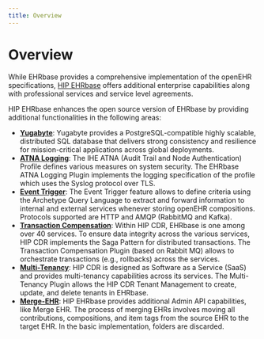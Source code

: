 ```yaml
---
title: Overview
---
```


# Overview

While EHRbase provides a comprehensive implementation of the openEHR specifications, [HIP EHRbase](https://hip.vitagroup.ag/en/products/hip-ehrbase/) offers additional enterprise capabilities along with professional services and service level agreements.

HIP EHRbase enhances the open source version of EHRbase by providing additional functionalities in the following areas:
- **[Yugabyte](02-Yugabyte.md)**: Yugabyte provides a PostgreSQL-compatible highly scalable, distributed SQL database that delivers strong consistency and resilience for mission-critical applications across global deployments.
- **[ATNA Logging](03-ATNA.md)**: The IHE ATNA (Audit Trail and Node Authentication) Profile defines various measures on system security. The EHRbase ATNA Logging Plugin implements the logging specification of the profile which uses the Syslog protocol over TLS.
- **[Event Trigger](04-Event-Trigger.md)**: The Event Trigger feature allows to define criteria using the Archetype Query Language to extract and forward information to internal and external services whenever storing openEHR compositions. Protocols supported are HTTP and AMQP (RabbitMQ and Kafka).
- **[Transaction Compensation](05-Transaction-Compensation.md)**: Within HIP CDR, EHRbase is one among over 40 services. To ensure data integrity across the various services, HIP CDR implements the Saga Pattern for distributed transactions. The Transaction Compensation Plugin (based on Rabbit MQ) allows to orchestrate transactions (e.g., rollbacks) across the services.
- **[Multi-Tenancy](06-Multi-Tenancy.md)**: HIP CDR is designed as Software as a Service (SaaS) and provides multi-tenancy capabilities across its services. The Multi-Tenancy Plugin allows the HIP CDR Tenant Management to create, update, and delete tenants in EHRbase.
- **[Merge-EHR](07-Merge-EHR.md)**: HIP EHRbase provides additional Admin API capabilities, like Merge EHR. The process of merging EHRs involves moving all contributions, compositions, and item tags from the source EHR to the target EHR. In the basic implementation, folders are discarded.

